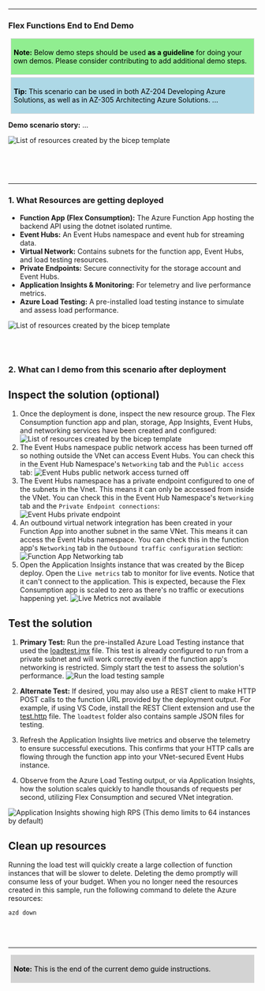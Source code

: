 [comment]: <> (please keep all comment items at the top of the markdown file)
[comment]: <> (please do not change the ***, as well as <div> placeholders for Note and Tip layout)
[comment]: <> (please keep the ### 1. and 2. titles as is for consistency across all demoguides)
[comment]: <> (section 1 provides a bullet list of resources + clarifying screenshots of the key resources details)
[comment]: <> (section 2 provides summarized step-by-step instructions on what to demo)


[comment]: <> (this is the section for the Note: item; please do not make any changes here)
***
### Flex Functions End to End Demo

<div style="background: lightgreen; 
            font-size: 14px; 
            color: black;
            padding: 5px; 
            border: 1px solid lightgray; 
            margin: 5px;">

**Note:** Below demo steps should be used **as a guideline** for doing your own demos. Please consider contributing to add additional demo steps.
</div>

[comment]: <> (this is the section for the Tip: item; consider adding a Tip, or remove the section between <div> and </div> if there is no tip)

<div style="background: lightblue; 
            font-size: 14px; 
            color: black;
            padding: 5px; 
            border: 1px solid lightgray; 
            margin: 5px;">

**Tip:** This scenario can be used in both AZ-204 Developing Azure Solutions, as well as in AZ-305 Architecting Azure Solutions. ...
</div>

**Demo scenario story:** ...

![List of resources created by the bicep template](https://raw.githubusercontent.com/rob-foulkrod/tdd-functions-e2e-http-to-eventhubs/main/img/HTTP-VNET-EH.png)
<br></br>


<br></br>

***
### 1. What Resources are getting deployed


* **Function App (Flex Consumption):** The Azure Function App hosting the backend API using the dotnet isolated runtime.
* **Event Hubs:** An Event Hubs namespace and event hub for streaming data.
* **Virtual Network:** Contains subnets for the function app, Event Hubs, and load testing resources.
* **Private Endpoints:** Secure connectivity for the storage account and Event Hubs.
* **Application Insights & Monitoring:** For telemetry and live performance metrics.
* **Azure Load Testing:** A pre-installed load testing instance to simulate and assess load performance.

![List of resources created by the bicep template](https://raw.githubusercontent.com/rob-foulkrod/tdd-functions-e2e-http-to-eventhubs/main/img/resources.png)

<br></br>


### 2. What can I demo from this scenario after deployment

## Inspect the solution (optional)

1. Once the deployment is done, inspect the new resource group. The Flex Consumption function app and plan, storage, App Insights, Event Hubs, and networking services have been created and configured:
![List of resources created by the bicep template](https://raw.githubusercontent.com/rob-foulkrod/tdd-functions-e2e-http-to-eventhubs/main/img/resources.png)
2. The Event Hubs namespace public network access has been turned off so nothing outside the VNet can access Event Hubs. You can check this in the Event Hub Namespace's `Networking` tab and the `Public access` tab:
![Event Hubs public network access turned off](https://raw.githubusercontent.com/rob-foulkrod/tdd-functions-e2e-http-to-eventhubs/main/img/eh-disabled-network-access.png)
3. The Event Hubs namespace has a private endpoint configured to one of the subnets in the Vnet. This means it can only be accessed from inside the VNet. You can check this in the Event Hub Namespace's `Networking` tab and the `Private Endpoint connections`:
![Event Hubs private endpoint](https://raw.githubusercontent.com/rob-foulkrod/tdd-functions-e2e-http-to-eventhubs/main/img/eh-private-endpoint.png)
4. An outbound virtual network integration has been created in your Function App into another subnet in the same VNet. This means it can access the Event Hubs namespace. You can check this in the function app's `Networking` tab in the `Outbound traffic configuration` section:
![Function App Networking tab](https://raw.githubusercontent.com/rob-foulkrod/tdd-functions-e2e-http-to-eventhubs/main/img/func-vnet.png)
5. Open the Application Insights instance that was created by the Bicep deploy. Open the `Live metrics` tab to monitor for live events. Notice that it can't connect to the application. This is expected, because the Flex Consumption app is scaled to zero as there's no traffic or executions happening yet.
![Live Metrics not available](https://raw.githubusercontent.com/rob-foulkrod/tdd-functions-e2e-http-to-eventhubs/main/img/no-live-metrics.png)

## Test the solution

1. **Primary Test:** Run the pre-installed Azure Load Testing instance that used the [loadtest.jmx](../loadtest/httppost.jmx) file. This test is already configured to run from a private subnet and will work correctly even if the function app's networking is restricted. Simply start the test to assess the solution's performance.
![Run the load testing sample](https://raw.githubusercontent.com/rob-foulkrod/tdd-functions-e2e-http-to-eventhubs/main/img/preinstalled-test.png)

2. **Alternate Test:** If desired, you may also use a REST client to make HTTP POST calls to the function URL provided by the deployment output. For example, if using VS Code, install the REST Client extension and use the [test.http](../loadtest/test.http) file. The `loadtest` folder also contains sample JSON files for testing.

3. Refresh the Application Insights live metrics and observe the telemetry to ensure successful executions. This confirms that your HTTP calls are flowing through the function app into your VNet-secured Event Hubs instance.

4. Observe from the Azure Load Testing output, or via Application Insights, how the solution scales quickly to handle thousands of requests per second, utilizing Flex Consumption and secured VNet integration.

![Application Insights showing high RPS](https://raw.githubusercontent.com/rob-foulkrod/tdd-functions-e2e-http-to-eventhubs/main/img/loadtest-appinsights.png) (This demo limits to 64 instances by default)

## Clean up resources

Running the load test will quickly create a large collection of function instances that will be slower to delete. Deleting the demo promptly will consume less of your budget. When you no longer need the resources created in this sample, run the following command to delete the Azure resources:

```bash
azd down
```

[comment]: <> (this is the closing section of the demo steps. Please do not change anything here to keep the layout consistant with the other demoguides.)
<br></br>
***
<div style="background: lightgray; 
            font-size: 14px; 
            color: black;
            padding: 5px; 
            border: 1px solid lightgray; 
            margin: 5px;">

**Note:** This is the end of the current demo guide instructions.
</div>